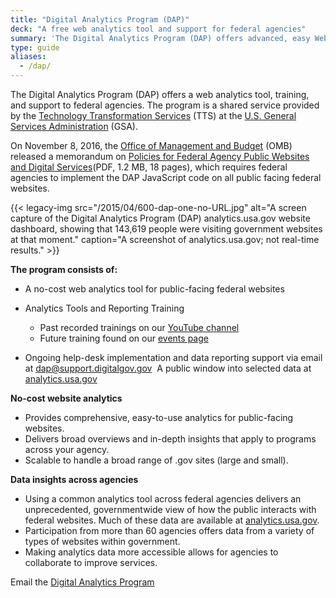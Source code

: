 ```yaml
---
title: "Digital Analytics Program (DAP)"
deck: "A free web analytics tool and support for federal agencies"
summary: 'The Digital Analytics Program (DAP) offers advanced, easy Web analytics to federal agencies.'
type: guide
aliases:
  - /dap/
---
```


The Digital Analytics Program (DAP) offers a web analytics tool, training, and support to federal agencies. The program is a shared service provided by the [Technology Transformation Services](http://www.gsa.gov/tts) (TTS) at the [U.S. General Services Administration](https://www.gsa.gov) (GSA).

On November 8, 2016, the [Office of Management and Budget](https://www.whitehouse.gov/omb/) (OMB) released a memorandum on [Policies for Federal Agency Public Websites and Digital Services](https://obamawhitehouse.archives.gov/sites/default/files/omb/memoranda/2017/m-17-06.pdf)(PDF, 1.2 MB, 18 pages), which requires federal agencies to implement the DAP JavaScript code on all public facing federal websites. 

{{< legacy-img src="/2015/04/600-dap-one-no-URL.jpg" alt="A screen capture of the Digital Analytics Program (DAP) analytics.usa.gov website dashboard, showing that 143,619 people were visiting government websites at that moment." caption="A screenshot of analytics.usa.gov; not real-time results." >}}

**The program consists of:** 

- A no-cost web analytics tool for public-facing federal websites
- Analytics Tools and Reporting Training
    - Past recorded trainings on our [YouTube channel](https://www.youtube.com/playlist?list=PLd9b-GuOJ3nFwlyvLFUtmDpYFKezhot8P) 
    - Future training found on our [events page](https://demo.digital.gov/events/) 

- Ongoing help-desk implementation and data reporting support via email at [dap@support.digitalgov.gov](mailto:dap@support.digitalgov.gov) 
A public window into selected data at [analytics.usa.gov](https://analytics.usa.gov/)


**No-cost website analytics**

- Provides comprehensive, easy-to-use analytics for public-facing websites.
- Delivers broad overviews and in-depth insights that apply to programs across your agency.
- Scalable to handle a broad range of .gov sites (large and small).

**Data insights across agencies**

- Using a common analytics tool across federal agencies delivers an unprecedented, governmentwide view of how the public interacts with federal websites. Much of these data are available at [analytics.usa.gov](https://analytics.usa.gov/). 
- Participation from more than 60 agencies offers data from a variety of types of websites within government. 
- Making analytics data more accessible allows for agencies to collaborate to improve services.


Email the [Digital Analytics Program](mailto:dap@support.digitalgov.gov)
